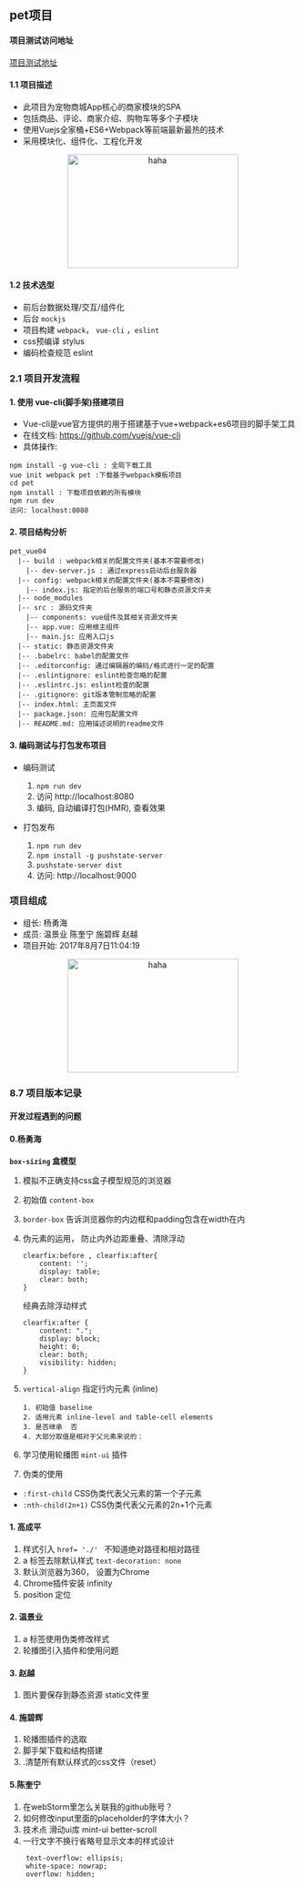 ## pet项目

#### 项目测试访问地址

[项目测试地址](http://192.168.21.54:8080/#/shouye "内部测试地址")

#### 1.1 项目描述

* 此项目为宠物商城App核心的商家模块的SPA
* 包括商品、评论、商家介绍、购物车等多个子模块
* 使用Vuejs全家桶+ES6+Webpack等前端最新最热的技术
* 采用模块化、组件化、工程化开发
<div  align="center">    
<img src="http://i.imgur.com/KzGAHLE.png" width = "300" height = "200" alt="haha" align=center />
</div>

#### 1.2 技术选型

* 前后台数据处理/交互/组件化
* 后台 `mockjs`
* 项目构建 `webpack`， `vue-cli` ，`eslint`
* css预编译 stylus
* 编码检查规范 eslint

### 2.1 项目开发流程

#### 1. 使用 vue-cli(脚手架)搭建项目 

* Vue-cli是vue官方提供的用于搭建基于vue+webpack+es6项目的脚手架工具
* 在线文档: https://github.com/vuejs/vue-cli
* 具体操作: 
```
npm install -g vue-cli : 全局下载工具
vue init webpack pet :下载基于webpack模板项目
cd pet
npm install : 下载项目依赖的所有模块
npm run dev
访问: localhost:8080

```
#### 2. 项目结构分析

```
pet_vue04
  |-- build : webpack相关的配置文件夹(基本不需要修改)
    |-- dev-server.js : 通过express启动后台服务器
  |-- config: webpack相关的配置文件夹(基本不需要修改)
    |-- index.js: 指定的后台服务的端口号和静态资源文件夹
  |-- node_modules
  |-- src : 源码文件夹
    |-- components: vue组件及其相关资源文件夹
    |-- app.vue: 应用根主组件
    |-- main.js: 应用入口js
  |-- static: 静态资源文件夹
  |-- .babelrc: babel的配置文件
  |-- .editorconfig: 通过编辑器的编码/格式进行一定的配置
  |-- .eslintignore: eslint检查忽略的配置
  |-- .eslintrc.js: eslint检查的配置
  |-- .gitignore: git版本管制忽略的配置
  |-- index.html: 主页面文件
  |-- package.json: 应用包配置文件 
  |-- README.md: 应用描述说明的readme文件

```
#### 3.	编码测试与打包发布项目

* 编码测试
  1. `npm run dev`
  2. 访问 http://localhost:8080
  3. 编码, 自动编译打包(HMR), 查看效果
  
* 打包发布
  1. `npm run dev`
  2. `npm install -g pushstate-server`
  3. `pushstate-server dist`
  4. 访问: http://localhost:9000
  
### 项目组成
* 组长: 杨勇海
* 成员: 温景业 陈奎宁 施碧辉 赵越
* 项目开始: 2017年8月7日11:04:19

<div  align="center">    
<img src="http://i.imgur.com/ktlz6mY.jpg" width = "300" height = "200" alt="haha" align=center />
</div>

### 8.7 项目版本记录

#### 开发过程遇到的问题 
 
#### 0.杨勇海 

**`box-sizing` 盒模型**
1. 模拟不正确支持css盒子模型规范的浏览器 
2. 初始值 `content-box`
3. `border-box` 告诉浏览器你的内边框和padding包含在width在内
4. 伪元素的运用， 防止内外边距重叠、清除浮动
    ```
    clearfix:before , clearfix:after{
        content: '';
        display: table;
        clear: both;
    }
    ```
    经典去除浮动样式
    ```
    clearfix:after {
        content: ".";
        display: block;
        height: 0;
        clear: both;
        visibility: hidden;
    }
    ```
5. `vertical-align` 指定行内元素 (inline) 

   ```
   1. 初始值 baseline
   2. 适用元素 inline-level and table-cell elements
   3. 是否继承  否
   4. 大部分取值是相对于父元素来说的：
   ```
6. 学习使用轮播图 `mint-ui` 插件 
 
7. 伪类的使用 
* `:first-child` CSS伪类代表父元素的第一个子元素
* `:nth-child(2n+1)` CSS伪类代表父元素的2n+1个元素



#### 1. 高成平
1. 样式引入 `href= './' ` 不知道绝对路径和相对路径
2. a 标签去除默认样式 `text-decoration: none`
3. 默认浏览器为360， 设置为Chrome
4. Chrome插件安装 infinity 
5. position 定位 

#### 2. 温景业
1. a 标签使用伪类修改样式
2. 轮播图引入插件和使用问题

#### 3. 赵越

1. 图片要保存到静态资源 static文件里

#### 4. 施碧辉

1. 轮播图插件的选取 
2. 脚手架下载和结构搭建
3. .清楚所有默认样式的css文件（reset） 

#### 5.陈奎宁

1. 在webStorm里怎么关联我的github账号？
2. 如何修改input里面的placeholder的字体大小？ 
3. 技术点  滑动ui库 mint-ui better-scroll
4. 一行文字不换行省略号显示文本的样式设计 
 ```
     text-overflow: ellipsis;
     white-space: nowrap;
     overflow: hidden;
 ```


















